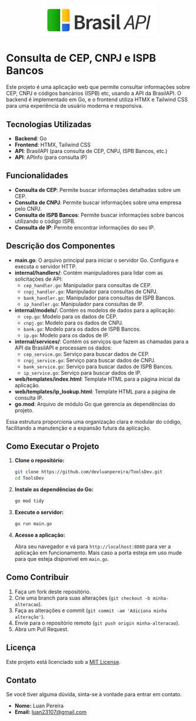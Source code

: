 <h1 align="center"><img src="./public/brasilapi-logo-small.png"></h1>

# Consulta de CEP, CNPJ e ISPB Bancos

Este projeto é uma aplicação web que permite consultar informações sobre CEP, CNPJ e códigos bancários (ISPB) etc, usando a API da BrasilAPI. O backend é implementado em Go, e o frontend utiliza HTMX e Tailwind CSS para uma experiência de usuário moderna e responsiva.

## Tecnologias Utilizadas

- **Backend**: Go
- **Frontend**: HTMX, Tailwind CSS
- **API**: BrasilAPI (para consulta de CEP, CNPJ, ISPB Bancos, etc.)
- **API**: APInfo (para consulta IP)
## Funcionalidades

- **Consulta de CEP**: Permite buscar informações detalhadas sobre um CEP.
- **Consulta de CNPJ**: Permite buscar informações sobre uma empresa pelo CNPJ.
- **Consulta de ISPB Bancos**: Permite buscar informações sobre bancos utilizando o código ISPB.
- **Consulta de IP**: Permite encontrar informações do seu IP.


## Descrição dos Componentes

- **main.go**: O arquivo principal para iniciar o servidor Go. Configura e executa o servidor HTTP.
- **internal/handlers/**: Contém manipuladores para lidar com as solicitações de API:
  - `cep_handler.go`: Manipulador para consultas de CEP.
  - `cnpj_handler.go`: Manipulador para consultas de CNPJ.
  - `bank_handler.go`: Manipulador para consultas de ISPB Bancos.
  - `ip_handler.go`: Manipulador para consultas de IP.
- **internal/models/**: Contém os modelos de dados para a aplicação:
  - `cep.go`: Modelo para os dados de CEP.
  - `cnpj.go`: Modelo para os dados de CNPJ.
  - `bank.go`: Modelo para os dados de ISPB Bancos.
  - `ip.go`: Modelo para os dados de IP.
- **internal/services/**: Contém os serviços que fazem as chamadas para a API da BrasilAPI e processam os dados:
  - `cep_service.go`: Serviço para buscar dados de CEP.
  - `cnpj_service.go`: Serviço para buscar dados de CNPJ.
  - `bank_service.go`: Serviço para buscar dados de ISPB Bancos.
  - `ip_service.go`: Serviço para buscar dados de IP.
- **web/templates/index.html**: Template HTML para a página inicial da aplicação.
- **web/templates/ip_lookup.html**: Template HTML para a página de consulta IP.
- **go.mod**: Arquivo de módulo Go que gerencia as dependências do projeto.

Essa estrutura proporciona uma organização clara e modular do código, facilitando a manutenção e a expansão futura da aplicação.

## Como Executar o Projeto

1. **Clone o repositório:**

    ```bash
    git clone https://github.com/devluanpereira/ToolsDev.git
    cd ToolsDev
    ```

2. **Instale as dependências do Go:**

    ```bash
    go mod tidy
    ```

3. **Execute o servidor:**

    ```bash
    go run main.go
    ```

4. **Acesse a aplicação:**

    Abra seu navegador e vá para `http://localhost:8080` para ver a aplicação em funcionamento. Mais caso a porta esteja em uso mude para que esteja disponivel em `main.go`.



## Como Contribuir

1. Faça um fork deste repositório.
2. Crie uma branch para suas alterações (`git checkout -b minha-alteracao`).
3. Faça as alterações e commit (`git commit -am 'Adiciona minha alteração'`).
4. Envie para o repositório remoto (`git push origin minha-alteracao`).
5. Abra um Pull Request.

## Licença

Este projeto está licenciado sob a [MIT License](LICENSE).

## Contato

Se você tiver alguma dúvida, sinta-se à vontade para entrar em contato.

- **Nome:** Luan Pereira
- **Email:** luan23107@gmail.com
